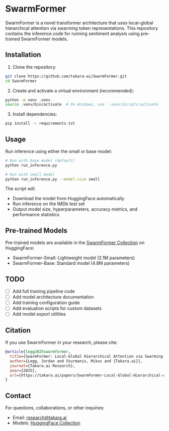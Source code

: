 # SwarmFormer

SwarmFormer is a novel transformer architecture that uses local-global hierarchical attention via swarming token representations. This repository contains the inference code for running sentiment analysis using pre-trained SwarmFormer models.

## Installation

1. Clone the repository:

```bash
git clone https://github.com/takara-ai/SwarmFormer.git
cd SwarmFormer
```

2. Create and activate a virtual environment (recommended):

```bash
python -m venv .venv
source .venv/bin/activate  # On Windows, use `.venv\Scripts\activate`
```

3. Install dependencies:

```bash
pip install -r requirements.txt
```

## Usage

Run inference using either the small or base model:

```bash
# Run with base model (default)
python run_inference.py

# Run with small model
python run_inference.py --model-size small
```

The script will:

- Download the model from HuggingFace automatically
- Run inference on the IMDb test set
- Output model size, hyperparameters, accuracy metrics, and performance statistics

## Pre-trained Models

Pre-trained models are available in the [SwarmFormer Collection](https://huggingface.co/collections/takara-ai/swarmformer-678f8d9baec74b46f9aa3024) on HuggingFace:

- SwarmFormer-Small: Lightweight model (2.1M parameters)
- SwarmFormer-Base: Standard model (4.8M parameters)

## TODO

- [ ] Add full training pipeline code
- [ ] Add model architecture documentation
- [ ] Add training configuration guide
- [ ] Add evaluation scripts for custom datasets
- [ ] Add model export utilities

## Citation

If you use SwarmFormer in your research, please cite:

```bibtex
@article{legg2025swarmformer,
  title={SwarmFormer: Local-Global Hierarchical Attention via Swarming Token Representations},
  author={Legg, Jordan and Sturmanis, Mikus and {Takara.ai}},
  journal={Takara.ai Research},
  year={2025},
  url={https://takara.ai/papers/SwarmFormer-Local-Global-Hierarchical-Attention-via-Swarming-Token-Representations.pdf}
}
```

## Contact

For questions, collaborations, or other inquiries:

- Email: research@takara.ai
- Models: [HuggingFace Collection](https://huggingface.co/collections/takara-ai/swarmformer-678f8d9baec74b46f9aa3024)
